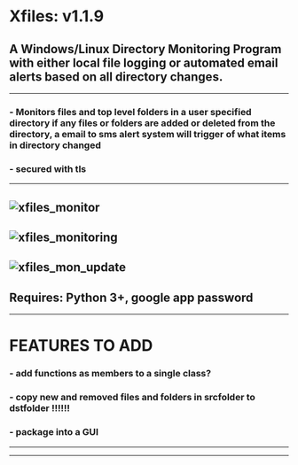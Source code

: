 # 
# Xfiles: v1.1.9			
## A Windows/Linux Directory Monitoring Program with either local file logging or automated email alerts based on all directory changes.
------------------------
### - Monitors files and top level folders in a user specified directory if any files or folders are added or deleted from the directory, a email to sms alert system will trigger of what items in directory changed
### - secured with tls
-----------------------------------
![xfiles_monitor](https://user-images.githubusercontent.com/52839097/174408130-3a573146-dd49-4fb9-813d-c7bf1facca3a.PNG)
-----------------------------------
![xfiles_monitoring](https://user-images.githubusercontent.com/52839097/174408838-66ed34ff-84ae-4cdd-a5ad-1706e5dcf6b2.PNG)
-----------------------------------
![xfiles_mon_update](https://user-images.githubusercontent.com/52839097/174408856-cc11f86b-e53c-46cf-b0db-0e8c5d403cf2.PNG)
-----------------------------------
## Requires: Python 3+, google app password 
------------------------------------
# FEATURES TO ADD 	

### - add functions as members to a single class?
### - copy new and removed files and folders in srcfolder to dstfolder !!!!!!
### - package into a GUI
------------------------------------
------------------------------------
